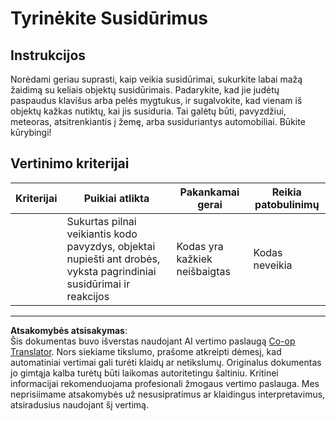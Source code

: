 <!--
CO_OP_TRANSLATOR_METADATA:
{
  "original_hash": "8a0a097b45e7c75a611e2795e4013f16",
  "translation_date": "2025-08-28T11:35:39+00:00",
  "source_file": "6-space-game/4-collision-detection/assignment.md",
  "language_code": "lt"
}
-->
# Tyrinėkite Susidūrimus

## Instrukcijos

Norėdami geriau suprasti, kaip veikia susidūrimai, sukurkite labai mažą žaidimą su keliais objektų susidūrimais. Padarykite, kad jie judėtų paspaudus klavišus arba pelės mygtukus, ir sugalvokite, kad vienam iš objektų kažkas nutiktų, kai jis susiduria. Tai galėtų būti, pavyzdžiui, meteoras, atsitrenkiantis į žemę, arba susiduriantys automobiliai. Būkite kūrybingi!

## Vertinimo kriterijai

| Kriterijai | Puikiai atlikta                                                                                                        | Pakankamai gerai               | Reikia patobulinimų |
| ---------- | --------------------------------------------------------------------------------------------------------------------- | ------------------------------ | ------------------- |
|            | Sukurtas pilnai veikiantis kodo pavyzdys, objektai nupiešti ant drobės, vyksta pagrindiniai susidūrimai ir reakcijos   | Kodas yra kažkiek neišbaigtas  | Kodas neveikia      |

---

**Atsakomybės atsisakymas**:  
Šis dokumentas buvo išverstas naudojant AI vertimo paslaugą [Co-op Translator](https://github.com/Azure/co-op-translator). Nors siekiame tikslumo, prašome atkreipti dėmesį, kad automatiniai vertimai gali turėti klaidų ar netikslumų. Originalus dokumentas jo gimtąja kalba turėtų būti laikomas autoritetingu šaltiniu. Kritinei informacijai rekomenduojama profesionali žmogaus vertimo paslauga. Mes neprisiimame atsakomybės už nesusipratimus ar klaidingus interpretavimus, atsiradusius naudojant šį vertimą.